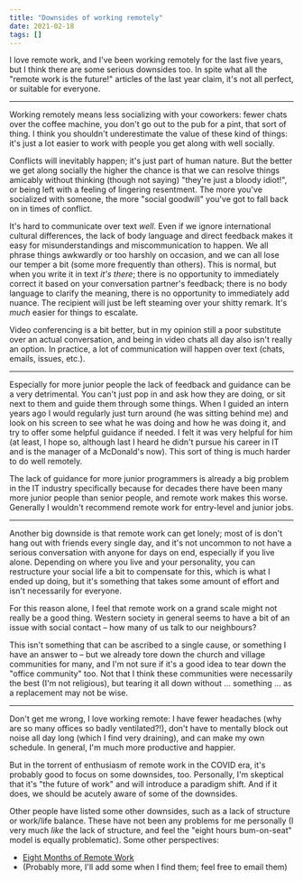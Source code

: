 ```yaml
---
title: "Downsides of working remotely"
date: 2021-02-18
tags: []
---
```


I love remote work, and I've been working remotely for the last five years, but
I think there are some serious downsides too. In spite what all the "remote work
is the future!" articles of the last year claim, it's not all perfect, or
suitable for everyone.

---

Working remotely means less socializing with your coworkers: fewer chats over
the coffee machine, you don't go out to the pub for a pint, that sort of thing.
I think you shouldn't underestimate the value of these kind of things: it's just
a lot easier to work with people you get along with well socially.

Conflicts will inevitably happen; it's just part of human nature. But the better
we get along socially the higher the chance is that we can resolve things
amicably without thinking (though not saying) "they're just a bloody idiot!", or
being left with a feeling of lingering resentment. The more you've socialized
with someone, the more "social goodwill" you've got to fall back on in times of
conflict.

It's hard to communicate over text *well*. Even if we ignore international
cultural differences, the lack of body language and direct feedback makes it
easy for misunderstandings and miscommunication to happen. We all phrase things
awkwardly or too harshly on occasion, and we can all lose our temper a bit (some
more frequently than others). This is normal, but when you write it in text
*it's there*; there is no opportunity to immediately correct it based on your
conversation partner's feedback; there is no body language to clarify the
meaning, there is no opportunity to immediately add nuance. The recipient will
just be left steaming over your shitty remark. It's *much* easier for things to
escalate.

Video conferencing is a bit better, but in my opinion still a poor substitute
over an actual conversation, and being in video chats all day also isn't really
an option. In practice, a lot of communication will happen over text (chats,
emails, issues, etc.).

---

Especially for more junior people the lack of feedback and guidance can be a
very detrimental. You can't just pop in and ask how they are doing, or sit next
to them and guide them through some things. When I guided an intern years ago I
would regularly just turn around (he was sitting behind me) and look on his
screen to see what he was doing and how he was doing it, and try to offer some
helpful guidance if needed. I felt it was very helpful for him (at least, I hope
so, although last I heard he didn't pursue his career in IT and is the manager
of a McDonald's now). This sort of thing is much harder to do well remotely.

The lack of guidance for more junior programmers is already a big problem in the
IT industry specifically because for decades there have been many more junior
people than senior people, and remote work makes this worse. Generally I
wouldn't recommend remote work for entry-level and junior jobs.

---

Another big downside is that remote work can get lonely; most of is don't hang
out with friends every single day, and it's not uncommon to not have a serious
conversation with anyone for days on end, especially if you live alone.
Depending on where you live and your personality, you can restructure your
social life a bit to compensate for this, which is what I ended up doing, but
it's something that takes some amount of effort and isn't necessarily for
everyone.

For this reason alone, I feel that remote work on a grand scale might not really
be a good thing. Western society in general seems to have a bit of an issue with
social contact – how many of us talk to our neighbours?

This isn't something that can be ascribed to a single cause, or something I have
an answer to – but we already tore down the church and village communities for
many, and I'm not sure if it's a good idea to tear down the "office community"
too. Not that I think these communities were necessarily the best (I'm not
religious), but tearing it all down without ... something ... as a replacement
may not be wise.

---

Don't get me wrong, I love working remote: I have fewer headaches (why are so
many offices so badly ventilated?!), don't have to mentally block out noise all
day long (which I find very draining), and can make my own schedule. In general,
I'm much more productive and happier.

But in the torrent of enthusiasm of remote work in the COVID era, it's probably
good to focus on some downsides, too. Personally, I'm skeptical that it's "the
future of work" and will introduce a paradigm shift. And if it does, we should
be acutely aware of some of the downsides.

Other people have listed some other downsides, such as a lack of structure or
work/life balance. These have not been any problems for me personally (I very
much *like* the lack of structure, and feel the "eight hours bum-on-seat" model
is equally problematic). Some other perspectives:

- [Eight Months of Remote Work](https://georgestocker.com/2015/11/17/eight-months-of-remote-work/)
- (Probably more, I'll add some when I find them; feel free to email them)
